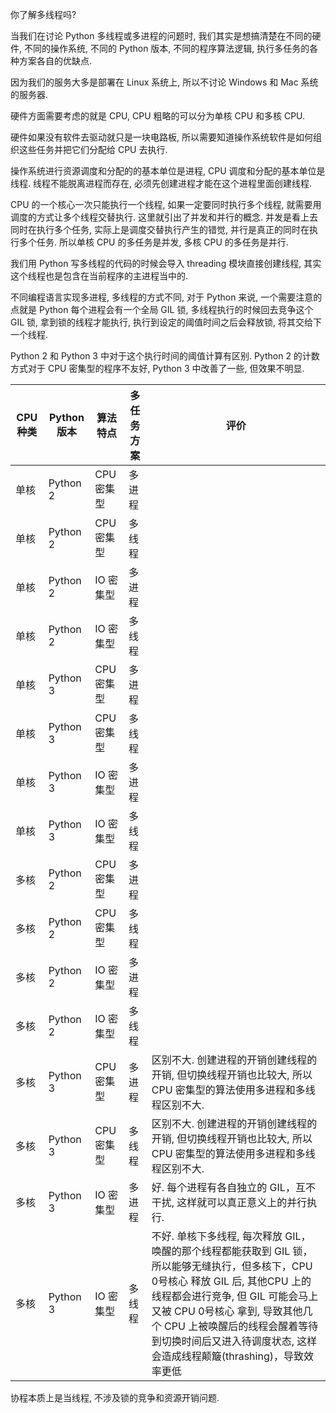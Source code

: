 你了解多线程吗?

当我们在讨论 Python 多线程或多进程的问题时, 我们其实是想搞清楚在不同的硬件, 不同的操作系统, 不同的 Python 版本, 不同的程序算法逻辑, 执行多任务的各种方案各自的优缺点.

因为我们的服务大多是部署在 Linux 系统上, 所以不讨论 Windows 和 Mac 系统的服务器.

硬件方面需要考虑的就是 CPU, CPU 粗略的可以分为单核 CPU 和多核 CPU.

硬件如果没有软件去驱动就只是一块电路板, 所以需要知道操作系统软件是如何组织这些任务并把它们分配给 CPU 去执行.

操作系统进行资源调度和分配的的基本单位是进程, CPU 调度和分配的基本单位是线程. 线程不能脱离进程而存在, 必须先创建进程才能在这个进程里面创建线程.

CPU 的一个核心一次只能执行一个线程, 如果一定要同时执行多个线程, 就需要用调度的方式让多个线程交替执行. 这里就引出了并发和并行的概念. 并发是看上去同时在执行多个任务, 实际上是调度交替执行产生的错觉, 并行是真正的同时在执行多个任务. 所以单核 CPU 的多任务是并发, 多核 CPU 的多任务是并行.

我们用 Python 写多线程的代码的时候会导入 threading 模块直接创建线程, 其实这个线程也是包含在当前程序的主进程当中的.

不同编程语言实现多进程, 多线程的方式不同, 对于 Python 来说, 一个需要注意的点就是 Python 每个进程会有一个全局 GIL 锁, 多线程执行的时候回去竞争这个 GIL 锁, 拿到锁的线程才能执行, 执行到设定的阈值时间之后会释放锁, 将其交给下一个线程.

Python 2 和 Python 3 中对于这个执行时间的阈值计算有区别. Python 2 的计数方式对于 CPU 密集型的程序不友好, Python 3 中改善了一些, 但效果不明显.


| CPU 种类 | Python 版本 | 算法特点 | 多任务方案 | 评价 |
| ---- | ---- | ---- | ---- | ---- |
| 单核 | Python 2 | CPU 密集型 | 多进程 | |
| 单核 | Python 2 | CPU 密集型 | 多线程 | |
| 单核 | Python 2 | IO 密集型 | 多进程 | |
| 单核 | Python 2 | IO 密集型 | 多线程 | |
| 单核 | Python 3 | CPU 密集型 | 多进程 | |
| 单核 | Python 3 | CPU 密集型 | 多线程 | |
| 单核 | Python 3 | IO 密集型 | 多进程 | |
| 单核 | Python 3 | IO 密集型 | 多线程 | |
| 多核 | Python 2 | CPU 密集型 | 多进程 | |
| 多核 | Python 2 | CPU 密集型 | 多线程 | |
| 多核 | Python 2 | IO 密集型 | 多进程 | |
| 多核 | Python 2 | IO 密集型 | 多线程 | |
| 多核 | Python 3 | CPU 密集型 | 多进程 | 区别不大. 创建进程的开销创建线程的开销, 但切换线程开销也比较大, 所以 CPU 密集型的算法使用多进程和多线程区别不大.|
| 多核 | Python 3 | CPU 密集型 | 多线程 | 区别不大. 创建进程的开销创建线程的开销, 但切换线程开销也比较大, 所以 CPU 密集型的算法使用多进程和多线程区别不大.|
| 多核 | Python 3 | IO 密集型 | 多进程 | 好. 每个进程有各自独立的 GIL，互不干扰, 这样就可以真正意义上的并行执行. |
| 多核 | Python 3 | IO 密集型 | 多线程 | 不好. 单核下多线程, 每次释放 GIL，唤醒的那个线程都能获取到 GIL 锁，所以能够无缝执行，但多核下，CPU 0号核心 释放 GIL 后, 其他CPU 上的线程都会进行竞争, 但 GIL 可能会马上又被 CPU 0号核心 拿到, 导致其他几个 CPU 上被唤醒后的线程会醒着等待到切换时间后又进入待调度状态, 这样会造成线程颠簸(thrashing)，导致效率更低 |

协程本质上是当线程, 不涉及锁的竞争和资源开销问题.